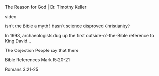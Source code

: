 The Reason for God | Dr. Timothy Keller

video

Isn't the Bible a myth? Hasn't science disproved Christianity?

In 1993, archaeologists dug up the first outside-of-the-Bible reference to King David...


The Objection
People say that there 


Bible References
Mark 15:20-21

Romans 3:21-25

